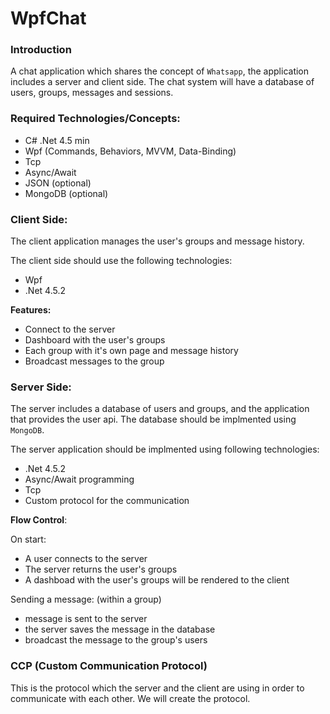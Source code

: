 # WpfChat

### Introduction

A chat application which shares the concept of `Whatsapp`, the application includes a server and client side. The chat system will have a database of users, groups, messages and sessions.

### Required Technologies/Concepts:

* C# .Net 4.5 min
* Wpf (Commands, Behaviors, MVVM, Data-Binding)
* Tcp
* Async/Await
* JSON (optional)
* MongoDB (optional)

### Client Side:

The client application manages the user's groups and message history. 

The client side should use the following technologies:
* Wpf
* .Net 4.5.2

**Features:**

* Connect to the server
* Dashboard with the user's groups
* Each group with it's own page and message history
* Broadcast messages to the group

### Server Side:

The server includes a database of users and groups, and the application that provides the user api.
The database should be implmented using `MongoDB`.

The server application should be implmented using following technologies:
* .Net 4.5.2
* Async/Await programming
* Tcp
* Custom protocol for the communication

**Flow Control**:

On start:

* A user connects to the server 
* The server returns the user's groups
* A dashboad with the user's groups will be rendered to the client

Sending a message: (within a group)

* message is sent to the server 
* the server saves the message in the database 
* broadcast the message to the group's users

### CCP (Custom Communication Protocol)

This is the protocol which the server and the client are using in order to communicate with each other. We will create the protocol.

